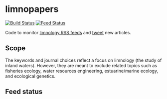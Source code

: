 # limnopapers

[![Build Status](https://api.travis-ci.org/jsta/limnopapers.png)](https://travis-ci.org/jsta/limnopapers) [![Feed Status](https://img.shields.io/badge/feed%20status-good-green.svg)](https://jsta.github.io/limnopapers)

Code to monitor [limnology RSS feeds](limnopapers/journals.csv) and [tweet](https://twitter.com/limno_papers) new articles.

## Scope

The keywords and journal choices reflect a focus on limnology (the study of inland waters). However, they are meant to exclude related topics such as fisheries ecology, water resources engineering, estuarine/marine ecology, and ecological genetics. 

## Feed status
